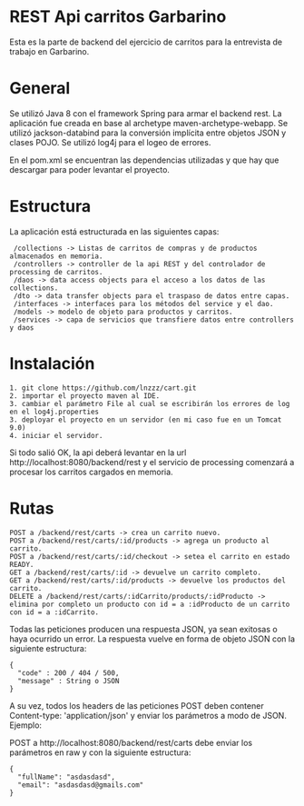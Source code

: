 # REST Api carritos Garbarino

Esta es la parte de backend del ejercicio de carritos para la entrevista de trabajo en Garbarino.

# General

Se utilizó Java 8 con el framework Spring para armar el backend rest. 
La aplicación fue creada en base al archetype maven-archetype-webapp.
Se utilizó jackson-databind para la conversión implícita entre objetos JSON y clases POJO.
Se utilizó log4j para el logeo de errores.

En el pom.xml se encuentran las dependencias utilizadas y que hay que descargar para poder levantar el proyecto.

# Estructura

La aplicación está estructurada en las siguientes capas:
 ```
  /collections -> Listas de carritos de compras y de productos almacenados en memoria.
  /controllers -> controller de la api REST y del controlador de processing de carritos.
  /daos -> data access objects para el acceso a los datos de las collections.
  /dto -> data transfer objects para el traspaso de datos entre capas.
  /interfaces -> interfaces para los métodos del service y el dao.
  /models -> modelo de objeto para productos y carritos. 
  /services -> capa de servicios que transfiere datos entre controllers y daos
  ```
 
# Instalación

 ```
 1. git clone https://github.com/lnzzz/cart.git
 2. importar el proyecto maven al IDE.
 3. cambiar el parámetro File al cual se escribirán los errores de log en el log4j.properties
 3. deployar el proyecto en un servidor (en mi caso fue en un Tomcat 9.0)
 4. iniciar el servidor.
 ```
 
 Si todo salió OK, la api deberá levantar en la url http://localhost:8080/backend/rest y el servicio de processing comenzará a procesar los carritos cargados en memoria.

  
  
  # Rutas
  
  ```
  POST a /backend/rest/carts -> crea un carrito nuevo.
  POST a /backend/rest/carts/:id/products -> agrega un producto al carrito.
  POST a /backend/rest/carts/:id/checkout -> setea el carrito en estado READY.
  GET a /backend/rest/carts/:id -> devuelve un carrito completo.
  GET a /backend/rest/carts/:id/products -> devuelve los productos del carrito.
  DELETE a /backend/rest/carts/:idCarrito/products/:idProducto -> elimina por completo un producto con id = a :idProducto de un carrito con id = a :idCarrito.
  ```

  Todas las peticiones producen una respuesta JSON, ya sean exitosas o haya ocurrido un error.
  La respuesta vuelve en forma de objeto JSON con la siguiente estructura:
  
  ``` 
  {
	"code" : 200 / 404 / 500,
	"message" : String o JSON
  }
  ```
  
  A su vez, todos los headers de las peticiones POST deben contener Content-type: 'application/json' y enviar los parámetros a modo de JSON.
  Ejemplo:
  
  
  POST a http://localhost:8080/backend/rest/carts
  debe enviar los parámetros en raw y con la siguiente estructura:
  ```
  {
	"fullName": "asdasdasd",
	"email": "asdasdasd@gmails.com"
  }
  ```
